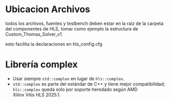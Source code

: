 # Ubicacion Archivos

todos los archivos, fuentes y testbench deben estar en la
raiz de la carpeta del componentes de HLS, tomar como
ejemplo la estructura de Custom_Thomas_Solver_v1. 

esto facilita la declaraciones en hls_config.cfg

# Librería complex

- Usar siempre `std::complex` en lugar de `hls::complex`.
- `std::complex` es parte del estándar de C++ y tiene mejor compatibilidad; `hls::complex` queda solo por soporte heredado según AMD Xilinx Vitis HLS 2025.1.

